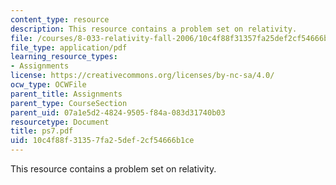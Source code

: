 ```yaml
---
content_type: resource
description: This resource contains a problem set on relativity.
file: /courses/8-033-relativity-fall-2006/10c4f88f31357fa25def2cf54666b1ce_ps7.pdf
file_type: application/pdf
learning_resource_types:
- Assignments
license: https://creativecommons.org/licenses/by-nc-sa/4.0/
ocw_type: OCWFile
parent_title: Assignments
parent_type: CourseSection
parent_uid: 07a1e5d2-4824-9505-f84a-083d31740b03
resourcetype: Document
title: ps7.pdf
uid: 10c4f88f-3135-7fa2-5def-2cf54666b1ce
---
```

This resource contains a problem set on relativity.